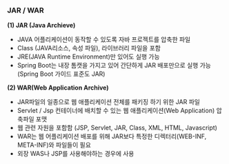 ### JAR / WAR

**(1) JAR (Java Archieve)**

- JAVA 어플리케이션이 동작할 수 있도록 자바 프로젝트를 압축한 파일
- Class (JAVA리소스, 속성 파일), 라이브러리 파일을 포함
- JRE(JAVA Runtime Environment)만 있어도 실행 가능
- Spring Boot는 내장 톰캣을 가지고 있어 간단하게 JAR 배포만으로 실행 가능 (Spring Boot 가이드 표준도 JAR)

**(2) WAR(Web Application Archive)**

- JAR파일의 일종으로 웹 애플리케이션 전체를 패키징 하기 위한 JAR 파일
- Servlet / Jsp 컨테이너에 배치할 수 있는 웹 애플리케이션(Web Application) 압축파일 포맷
- 웹 관련 자원을 포함함 (JSP, Servlet, JAR, Class, XML, HTML, Javascript)
- WAR는 웹 어플리케이션 배포를 위해 JAR보다 특정한 디렉터리(WEB-INF, META-INF)와 파일들이 필요
- 외장 WAS나 JSP를 사용해야하는 경우에 사용
